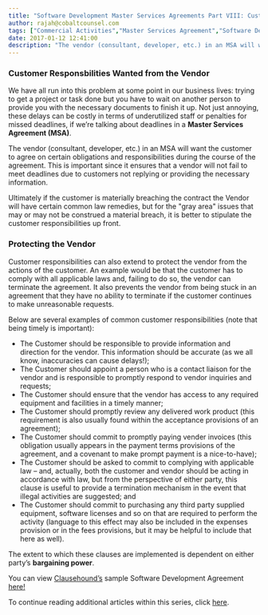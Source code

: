 ```yaml
---
title: "Software Development Master Services Agreements Part VIII: Customer Responsibilities from the Vendor’s Point of View in an MSA"
author: rajah@cobaltcounsel.com
tags: ["Commercial Activities","Master Services Agreement","Software Development","Rajah"]
date: 2017-01-12 12:41:00
description: "The vendor (consultant, developer, etc.) in an MSA will want the customer to agree on certain obligations and responsibilities during the course of the agreement. This is important since it ensures that a vendor will not fail to meet deadlines due to customers not replying or providing the necessary information."
---
```





### Customer Responsbilities Wanted from the Vendor

We have all run into this problem at some point in our business lives: trying to get a project or task done but you have to wait on another person to provide you with the necessary documents to finish it up. Not just annoying, these delays can be costly in terms of underutilized staff or penalties for missed deadlines, if we’re talking about deadlines in a **Master Services Agreement (MSA)**.

The vendor (consultant, developer, etc.) in an MSA will want the customer to agree on certain obligations and responsibilities during the course of the agreement. This is important since it ensures that a vendor will not fail to meet deadlines due to customers not replying or providing the necessary information.

Ultimately if the customer is materially breaching the contract the Vendor will have certain common law remedies, but for the "gray area" issues that may or may not be construed a material breach, it is better to stipulate the customer responsibilities up front.

 


### Protecting the Vendor

Customer responsibilities can also extend to protect the vendor from the actions of the customer. An example would be that the customer has to comply with all applicable laws and, failing to do so, the vendor can terminate the agreement. It also prevents the vendor from being stuck in an agreement that they have no ability to terminate if the customer continues to make unreasonable requests.

Below are several examples of common customer responsibilities (note that being timely is important):

- The Customer should be responsible to provide information and direction for the vendor. This information should be accurate (as we all know, inaccuracies can cause delays!);
- The Customer should appoint a person who is a contact liaison for the vendor and is responsible to promptly respond to vendor inquiries and requests;
- The Customer should ensure that the vendor has access to any required equipment and facilities in a timely manner;
- The Customer should promptly review any delivered work product (this requirement is also usually found within the acceptance provisions of an agreement);
- The Customer should commit to promptly paying vender invoices (this obligation usually appears in the payment terms provisions of the agreement, and a covenant to make prompt payment is a nice-to-have);
- The Customer should be asked to commit to complying with applicable law – and, actually, both the customer and vendor should be acting in accordance with law, but from the perspective of either party, this clause is useful to provide a termination mechanism in the event that illegal activities are suggested; and
- The Customer should commit to purchasing any third party supplied equipment, software licenses and so on that are required to perform the activity (language to this effect may also be included in the expenses provision or in the fees provisions, but it may be helpful to include that here as well).

The extent to which these clauses are implemented is dependent on either party’s **bargaining power**.

 

You can view [Clausehound’s](https://about.clausehound.com/) sample Software Development Agreement [here!](https://clausehound.com/legal-contract/15832/#!/document=)

 

 

To continue reading additional articles within this series, click [here](https://blog.clausehound.com/software-development-master-services-agreements-part-ix-acceptance-of-the-delivered-work-in-an-msa/).

 
